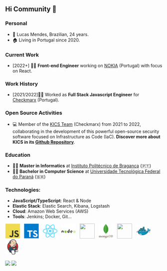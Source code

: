 ## Hi Community 👋

### Personal
- :man: Lucas Mendes, Brazilian, 24 years.
- :house:	Living in Portugal since 2020.

### Current Work

- [2022+] :man_office_worker: **Front-end Engineer** working on <a href="https://nokia.com" target="_blank" rel="noreferrer">NOKIA</a> (Portugal) with focus on React.

### Work History

- [2021/2022]👨‍💻 Worked as **Full Stack Javascript Engineer** for <a href="https://checkmarx.com" target="_blank" rel="noreferrer">Checkmarx</a> (Portugal).

### Open Source Activities

- :computer: Member of the <a href="https://github.com/Checkmarx/kics/graphs/contributors" target="_blank" rel="noreferrer">KICS Team</a> (Checkmarx) from 2021 to 2022, collaborating in the development of this powerful open-source security software focused on Infrastructure as Code (IaC). <b>Discover more about KICS in its <a href="https://github.com/Checkmarx/kics" target="_blank" rel="noreferrer">Github Repository</a></b>.

### Education

- :man_student: **Master in Informatics** at <a href="http://ipb.pt" target="_blank" rel="noreferrer">Instituto Politécnico de Bragança</a> (:portugal:)
- :man_student: **Bachelor in Computer Science** at <a href="http://www.utfpr.edu.br" target="_blank" rel="noreferrer">Universidade Tecnológica Federal do Paraná</a> (:brazil:)

### Technologies: 
  -  <b>JavaScript/TypeScript</b>: React & Node
  -  <b>Elastic Stack</b>: Elastic Search, Kibana, Logstash
  -  <b>Cloud</b>: Amazon Web Services (AWS)
  -  <b>Tools</b>: Jenkins; Docker, Git...

<div style="display: inline_block">
  <img src='https://raw.githubusercontent.com/devicons/devicon/v2.13.0/icons/javascript/javascript-original.svg' width="48px" height="48px" />  
  <img src='https://raw.githubusercontent.com/devicons/devicon/v2.13.0/icons/typescript/typescript-original.svg' width="48px" height="48px" />  
  <a href='https://reactjs.org' target="_blank" rel="noreferrer"><img src='https://github.com/devicons/devicon/blob/v2.13.0/icons/react/react-original.svg' width="48px" height="48px" /></a>  
  <a href='https://nodejs.org' target="_blank" rel="noreferrer"><img src='https://raw.githubusercontent.com/devicons/devicon/v2.13.0/icons/nodejs/nodejs-original-wordmark.svg' width="48px" height="48px" /></a>  
  <a href='https://www.elastic.co' target="_blank" rel="noreferrer"><img src='https://avatars.githubusercontent.com/u/6764390?s=200&v=4' width="48px" height="48px" /></a>  
  <a href='https://www.mongodb.com' target="_blank" rel="noreferrer"><img src='https://raw.githubusercontent.com/devicons/devicon/v2.13.0/icons/mongodb/mongodb-original-wordmark.svg' width="48px" height="48px"/></a>  
  <a href='https://aws.amazon.com' target="_blank" rel="noreferrer"><img src='https://raw.githubusercontent.com/gilbarbara/logos/master/logos/aws.svg' width="48px" height="48px" /></a>  
  <a href='https://www.docker.com' target="_blank" rel="noreferrer"><img src='https://github.com/devicons/devicon/blob/v2.13.0/icons/docker/docker-original.svg' width="48px" height="48px" /></a>  
  <a href='https://www.jenkins.io' target="_blank" rel="noreferrer"><img src='https://raw.githubusercontent.com/devicons/devicon/v2.13.0/icons/jenkins/jenkins-original.svg' width="px" height="48px"/></a>  
</div>
<br/>




<div>
  <img height="180em" src="https://github-readme-stats.vercel.app/api?username=lrmendes&count_private=true&show_icons=true&theme=dracula" />
  <img height="180em" src="https://github-readme-stats.vercel.app/api/top-langs/?username=anuraghazra&layout=compact&theme=dracula" />
<div>


<!--
- ⭐ I'm currently .
- 
- 🌱 I'm currently learning ...
- 👯 I'm looking to collaborate on ...
- 🤔 I'm looking for help with ...
- 💬 Ask me about ...
- 📫 How to reach me: ...
- 😄 Pronouns: ...
- ⚡ Fun fact: ...
--!>
